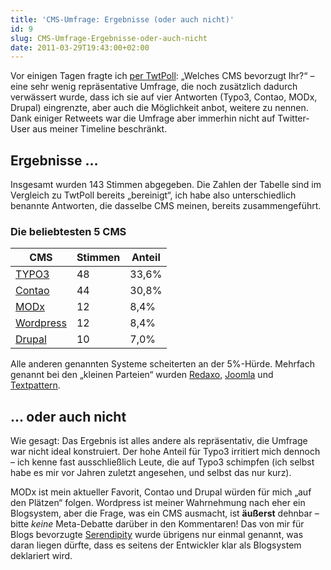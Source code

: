 ```yaml
---
title: 'CMS-Umfrage: Ergebnisse (oder auch nicht)'
id: 9
slug: CMS-Umfrage-Ergebnisse-oder-auch-nicht
date: 2011-03-29T19:43:00+02:00
---
```


Vor einigen Tagen fragte ich [per TwtPoll](http://twtpoll.com/r/cgxw2l): „Welches CMS bevorzugt Ihr?“ – eine sehr wenig repräsentative Umfrage, die noch zusätzlich dadurch verwässert wurde, dass ich sie auf vier Antworten (Typo3, Contao, MODx, Drupal) eingrenzte, aber auch die Möglichkeit anbot, weitere zu nennen. Dank einiger Retweets war die Umfrage aber immerhin nicht auf Twitter-User aus meiner Timeline beschränkt.

## Ergebnisse …

Insgesamt wurden 143 Stimmen abgegeben. Die Zahlen der Tabelle sind im Vergleich zu TwtPoll bereits „bereinigt“, ich habe also unterschiedlich benannte Antworten, die dasselbe CMS meinen, bereits zusammengeführt.

### Die beliebtesten 5 CMS

| CMS                               | Stimmen | Anteil |
| --------------------------------- | ------- | ------ |
| [TYPO3](http://www.typo3.org)     | 48      | 33,6%  |
| [Contao](http://www.contao.org)   | 44      | 30,8%  |
| [MODx](http://modxcms.com)        | 12      | 8,4%   |
| [Wordpress](http://wordpress.org) | 12      | 8,4%   |
| [Drupal](http://drupal.org)       | 10      | 7,0%   |

Alle anderen genannten Systeme scheiterten an der 5%-Hürde. Mehrfach genannt bei den „kleinen Parteien“ wurden [Redaxo](http://redaxo.org), [Joomla](http://joomla.org) und [Textpattern](http://textpattern.com).

## … oder auch nicht

Wie gesagt: Das Ergebnis ist alles andere als repräsentativ, die Umfrage war nicht ideal konstruiert. Der hohe Anteil für Typo3 irritiert mich dennoch – ich kenne fast ausschließlich Leute, die auf Typo3 schimpfen (ich selbst habe es mir vor Jahren zuletzt angesehen, und selbst das nur kurz).

MODx ist mein aktueller Favorit, Contao und Drupal würden für mich „auf den Plätzen“ folgen. Wordpress ist meiner Wahrnehmung nach eher ein Blogsystem, aber die Frage, was ein CMS ausmacht, ist **äußerst** dehnbar – bitte _keine_ Meta-Debatte darüber in den Kommentaren! Das von mir für Blogs bevorzugte [Serendipity](http://s9y.org) wurde übrigens nur einmal genannt, was daran liegen dürfte, dass es seitens der Entwickler klar als Blogsystem deklariert wird.
